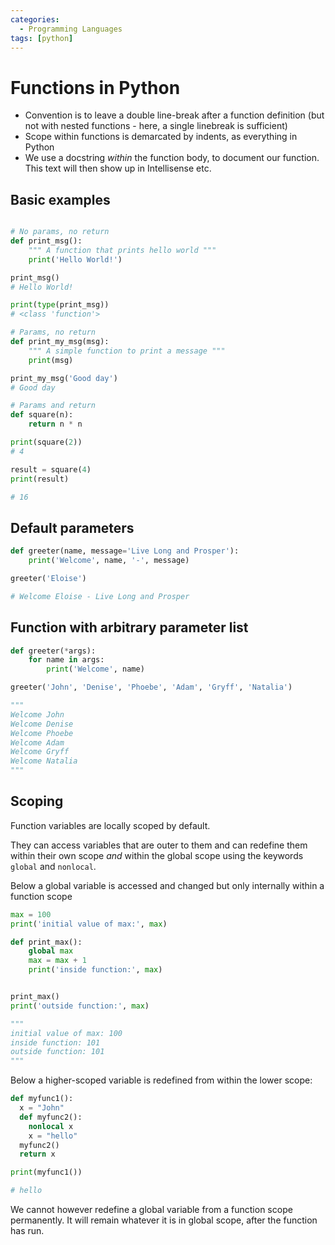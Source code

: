 ```yaml
---
categories:
  - Programming Languages
tags: [python]
---
```


# Functions in Python

- Convention is to leave a double line-break after a function definition (but not with nested functions - here, a single linebreak is sufficient)
- Scope within functions is demarcated by indents, as everything in Python
- We use a docstring _within_ the function body, to document our function. This text will then show up in Intellisense etc.

## Basic examples

```py

# No params, no return
def print_msg():
    """ A function that prints hello world """
    print('Hello World!')

print_msg()
# Hello World!

print(type(print_msg))
# <class 'function'>

# Params, no return
def print_my_msg(msg):
    """ A simple function to print a message """
    print(msg)

print_my_msg('Good day')
# Good day

# Params and return
def square(n):
    return n * n

print(square(2))
# 4

result = square(4)
print(result)

# 16

```

## Default parameters

```py
def greeter(name, message='Live Long and Prosper'):
    print('Welcome', name, '-', message)

greeter('Eloise')

# Welcome Eloise - Live Long and Prosper
```

## Function with arbitrary parameter list

```python
def greeter(*args):
    for name in args:
        print('Welcome', name)

greeter('John', 'Denise', 'Phoebe', 'Adam', 'Gryff', 'Natalia')

"""
Welcome John
Welcome Denise
Welcome Phoebe
Welcome Adam
Welcome Gryff
Welcome Natalia
"""
```

## Scoping

Function variables are locally scoped by default.

They can access variables that are outer to them and can redefine them within their own scope _and_ within the global scope using the keywords `global` and `nonlocal`.

Below a global variable is accessed and changed but only internally within a function scope

```py
max = 100
print('initial value of max:', max)

def print_max():
    global max
    max = max + 1
    print('inside function:', max)


print_max()
print('outside function:', max)

"""
initial value of max: 100
inside function: 101
outside function: 101
"""
```

Below a higher-scoped variable is redefined from within the lower scope:

```py
def myfunc1():
  x = "John"
  def myfunc2():
    nonlocal x
    x = "hello"
  myfunc2()
  return x

print(myfunc1())

# hello
```

We cannot however redefine a global variable from a function scope permanently. It will remain whatever it is in global scope, after the function has run.
